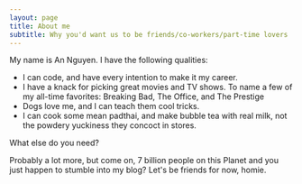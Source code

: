 ```yaml
---
layout: page
title: About me
subtitle: Why you'd want us to be friends/co-workers/part-time lovers
---
```


My name is An Nguyen. I have the following qualities:

- I can code, and have every intention to make it my career. 
- I have a knack for picking great movies and TV shows. To name a few of my all-time favorites: Breaking Bad, The Office, and The Prestige
- Dogs love me, and I can teach them cool tricks.
- I can cook some mean padthai, and make bubble tea with real milk, not the powdery yuckiness they concoct in stores.

What else do you need?

Probably a lot more, but come on, 7 billion people on this Planet and you just happen to stumble into my blog? Let's be friends for now, homie.



